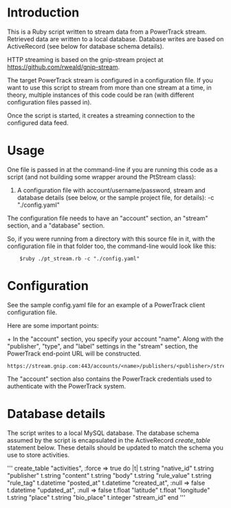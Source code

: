 Introduction
============

This is a Ruby script written to stream data from a PowerTrack stream.  Retrieved data are written to a local database.  Database writes are based on ActiveRecord (see below for database schema details).

HTTP streaming is based on the gnip-stream project at https://github.com/rweald/gnip-stream.

The target PowerTrack stream is configured in a configuration file. If you want to use this script to stream from more than one stream at a time, in theory, multiple instances of this code could be ran (with different configuration files passed in).  

Once the script is started, it creates a streaming connection to the configured data feed. 
 

Usage
=====

One file is passed in at the command-line if you are running this code as a script (and not building some wrapper
around the PtStream class):

1) A configuration file with account/username/password, stream and database details (see below, or the sample project
file, for details):  -c "./config.yaml"

The configuration file needs to have an "account" section, an "stream" section, and a "database" section.  

So, if you were running from a directory with this source file in it, with the configuration file in that folder too,
the command-line would look like this:

        $ruby ./pt_stream.rb -c "./config.yaml"



Configuration
=============

See the sample config.yaml file for an example of a PowerTrack client configuration file.  

Here are some important points:

<p>
+ In the "account" section, you specify your account "name".  Along with the "publisher", "type", and "label" settings in the "stream" section, the PowerTrack end-point URL will be constructed.

	https://stream.gnip.com:443/accounts/<name>/publishers/<publisher>/streams/<type>/<label>.json

The "account" section also contains the PowerTrack credentials used to authenticate with the PowerTrack system.

</p>


Database details
================

The script writes to a local MySQL database.  The database schema assumed by the script is encapsulated in the ActiveRecord *create_table* statement below.  These details should be updated to match the schema you use to store activities.

'''
create_table "activities", :force => true do |t|
    t.string   "native_id"
    t.string   "publisher"
    t.string   "content"
    t.string   "body"
    t.string   "rule_value"
    t.string   "rule_tag"
    t.datetime "posted_at"
    t.datetime "created_at", :null => false
    t.datetime "updated_at", :null => false
    t.float    "latitude"
    t.float    "longitude"
    t.string   "place"
    t.string   "bio_place"
    t.integer  "stream_id"
  end
'''



